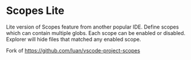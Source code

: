 # Scopes Lite

Lite version of Scopes feature from another popular IDE. Define scopes which can contain multiple globs. Each scope can be enabled or disabled. Explorer will hide files that matched any enabled scope.

Fork of https://github.com/luan/vscode-project-scopes
